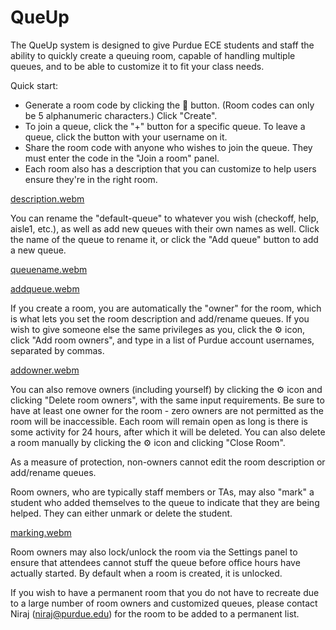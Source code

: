 # QueUp
The QueUp system is designed to give Purdue ECE students and staff the ability to quickly create a queuing room, capable of handling multiple queues, and to be able to customize it to fit your class needs.

Quick start:
- Generate a room code by clicking the 🔁 button.  (Room codes can only be 5 alphanumeric characters.)  Click "Create".
- To join a queue, click the "+" button for a specific queue.  To leave a queue, click the button with your username on it.
- Share the room code with anyone who wishes to join the queue.  They must enter the code in the "Join a room" panel.
- Each room also has a description that you can customize to help users ensure they're in the right room.  

[description.webm](https://github.com/ece270/queup/assets/12859429/a9a0d82e-fd0c-4d5c-9175-98ee7f99c158)

You can rename the "default-queue" to whatever you wish (checkoff, help, aisle1, etc.), as well as add new queues with their own names as well.  Click the name of the queue to rename it, or click the "Add queue" button to add a new queue.  

[queuename.webm](https://github.com/ece270/queup/assets/12859429/bc6d5a66-e9b0-41f7-b8fc-a52573f97c84)

[addqueue.webm](https://github.com/ece270/queup/assets/12859429/cd5ced67-b3cf-4680-b8ff-520642f65aca)

If you create a room, you are automatically the "owner" for the room, which is what lets you set the room description and add/rename queues.  If you wish to give someone else the same privileges as you, click the ⚙️ icon, click "Add room owners", and type in a list of Purdue account usernames, separated by commas.  

[addowner.webm](https://github.com/ece270/queup/assets/12859429/c4e54ea8-857b-4aa0-9930-f1a025c4e32a)

You can also remove owners (including yourself) by clicking the ⚙️ icon and clicking "Delete room owners", with the same input requirements.  Be sure to have at least one owner for the room - zero owners are not permitted as the room will be inaccessible.
Each room will remain open as long is there is some activity for 24 hours, after which it will be deleted.  You can also delete a room manually by clicking the ⚙️ icon and clicking "Close Room".  

As a measure of protection, non-owners cannot edit the room description or add/rename queues.

Room owners, who are typically staff members or TAs, may also "mark" a student who added themselves to the queue to indicate that they are being helped.  They can either unmark or delete the student.  

[marking.webm](marking.webm)

Room owners may also lock/unlock the room via the Settings panel to ensure that attendees cannot stuff the queue before office hours have actually started.  By default when a room is created, it is unlocked.

If you wish to have a permanent room that you do not have to recreate due to a large number of room owners and customized queues, please contact Niraj (niraj@purdue.edu) for the room to be added to a permanent list.